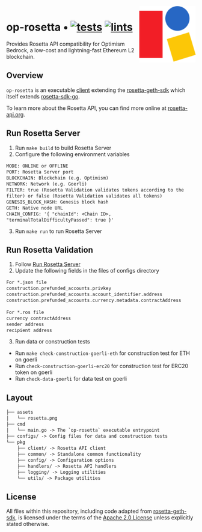 <img align="right" width="150" height="150" top="100" src="./assets/rosetta.png">

# op-rosetta • [![tests](https://github.com/mdehoog/op-rosetta/actions/workflows/unit-tests.yaml/badge.svg?label=tests)](https://github.com/mdehoog/op-rosetta/actions/workflows/unit-tests.yaml) [![lints](https://github.com/mdehoog/op-rosetta/actions/workflows/lints.yaml/badge.svg)](https://github.com/mdehoog/op-rosetta/actions/workflows/lints.yaml)

Provides Rosetta API compatibility for Optimism Bedrock, a low-cost and lightning-fast Ethereum L2 blockchain.


## Overview

`op-rosetta` is an executable [client](./app/client.go) extending the [rosetta-geth-sdk](https://github.com/coinbase/rosetta-geth-sdk) which itself extends [rosetta-sdk-go](https://github.com/coinbase/rosetta-sdk-go).

To learn more about the Rosetta API, you can find more online at [rosetta-api.org](https://www.rosetta-api.org/).


## Run Rosetta Server
1. Run `make build` to build Rosetta Server
2. Configure the following environment variables
```
MODE: ONLINE or OFFLINE
PORT: Rosetta Server port
BLOCKCHAIN: Blockchain (e.g. Optimism)
NETWORK: Network (e.g. Goerli)
FILTER: true (Rosetta Validation validates tokens according to the filter) or false (Rosetta Validation validates all tokens)
GENESIS_BLOCK_HASH: Genesis block hash
GETH: Native node URL
CHAIN_CONFIG: '{ "chainId": <Chain ID>, "terminalTotalDifficultyPassed": true }'
```
3. Run `make run` to run Rosetta Server

## Run Rosetta Validation
1. Follow [Run Rosetta Server](#run-rosetta-server)
2. Update the following fields in the files of configs directory
```
For *.json file 
construction.prefunded_accounts.privkey
construction.prefunded_accounts.account_identifier.address
construction.prefunded_accounts.currency.metadata.contractAddress

For *.ros file
currency contractAddress
sender address
recipient address
```
3. Run data or construction tests
* Run `make check-construction-goerli-eth` for construction test for ETH on goerli
* Run `check-construction-goerli-erc20` for construction test for ERC20 token on goerli
* Run `check-data-goerli` for data test on goerli 

## Layout

```
├── assets
│   └── rosetta.png
├── cmd
│   └── main.go -> The `op-rosetta` executable entrypoint
├── configs/ -> Config files for data and construction tests
└── pkg
    ├── client/ -> Rosetta API client
    ├── common/ -> Standalone common functionality
    ├── config/ -> Configuration options
    ├── handlers/ -> Rosetta API handlers
    ├── logging/ -> Logging utilities
    └── utils/ -> Package utilities
```

## License

All files within this repository, including code adapted from [rosetta-geth-sdk](https://github.com/coinbase/rosetta-geth-sdk), is licensed under the terms of the [Apache 2.0 License](https://opensource.org/licenses/Apache-2.0) unless explicitly stated otherwise.
